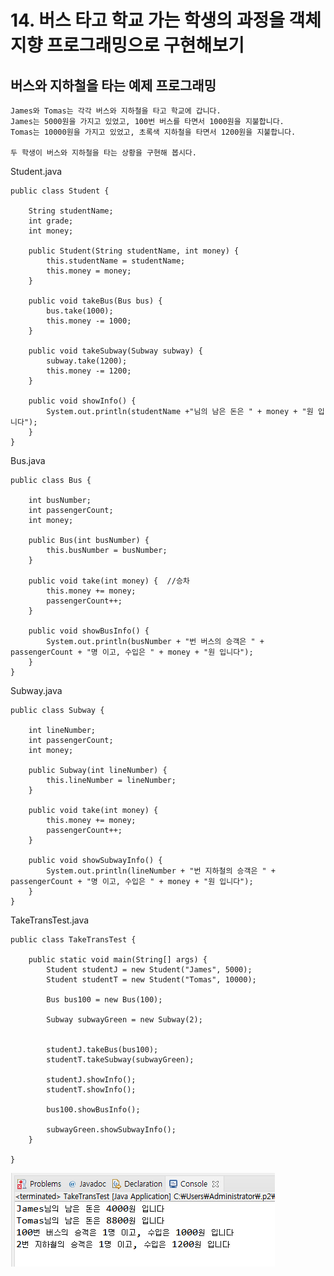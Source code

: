 # 14. 버스 타고 학교 가는 학생의 과정을 객체 지향 프로그래밍으로 구현해보기


## 버스와 지하철을 타는 예제 프로그래밍

    James와 Tomas는 각각 버스와 지하철을 타고 학교에 갑니다.
    James는 5000원을 가지고 있었고, 100번 버스를 타면서 1000원을 지불합니다.
    Tomas는 10000원을 가지고 있었고, 초록색 지하철을 타면서 1200원을 지불합니다.
    
    두 학생이 버스와 지하철을 타는 상황을 구현해 봅시다.
Student.java
```
public class Student {
	
	String studentName;
	int grade;
	int money;
	
	public Student(String studentName, int money) {
		this.studentName = studentName;
		this.money = money;
	}
	
	public void takeBus(Bus bus) {
		bus.take(1000);
		this.money -= 1000;
	}
	
	public void takeSubway(Subway subway) {
		subway.take(1200);
		this.money -= 1200;
	}
		
	public void showInfo() {
		System.out.println(studentName +"님의 남은 돈은 " + money + "원 입니다");
	}
}
```
Bus.java
```
public class Bus {
	
	int busNumber;
	int passengerCount;
	int money;
	
	public Bus(int busNumber) {
		this.busNumber = busNumber;
	}
	
	public void take(int money) {  //승차
		this.money += money;
		passengerCount++;
	}
	
	public void showBusInfo() {
		System.out.println(busNumber + "번 버스의 승객은 " + passengerCount + "명 이고, 수입은 " + money + "원 입니다");
	}
}
```

Subway.java
```
public class Subway {

	int lineNumber;
	int passengerCount;
	int money;
	
	public Subway(int lineNumber) {
		this.lineNumber = lineNumber;
	}
	
	public void take(int money) {
		this.money += money;
		passengerCount++;
	}
	
	public void showSubwayInfo() {
		System.out.println(lineNumber + "번 지하철의 승객은 " + passengerCount + "명 이고, 수입은 " + money + "원 입니다");
	}
}
```

TakeTransTest.java
```
public class TakeTransTest {

	public static void main(String[] args) {
		Student studentJ = new Student("James", 5000);
		Student studentT = new Student("Tomas", 10000);
		
		Bus bus100 = new Bus(100);
		
		Subway subwayGreen = new Subway(2);
		
		
		studentJ.takeBus(bus100);
		studentT.takeSubway(subwayGreen);
		
		studentJ.showInfo();
		studentT.showInfo();
		
		bus100.showBusInfo();
				
		subwayGreen.showSubwayInfo();
	}

}
```
![trans](./img/trans.PNG)


